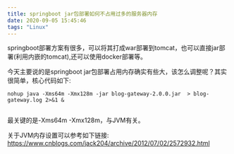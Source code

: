 ```yaml
---
title: springboot jar包部署如何不占用过多的服务器内存
date: 2020-09-05 15:45:46
tags: "Linux"
---
```


springboot部署方案有很多，可以将其打成war部署到tomcat，也可以直接jar部署(利用内嵌的tomcat),还可以使用docker部署等。

今天主要说的是springboot jar包部署占用内存确实有些大，该怎么调整呢？其实很简单，核心代码如下:
```
nohup java -Xms64m -Xmx128m -jar blog-gateway-2.0.0.jar  > blog-gateway.log 2>&1 &


```

最关键的是-Xms64m -Xmx128m，与JVM有关。

关于JVM内存设置可以参考如下链接:
https://www.cnblogs.com/jack204/archive/2012/07/02/2572932.html